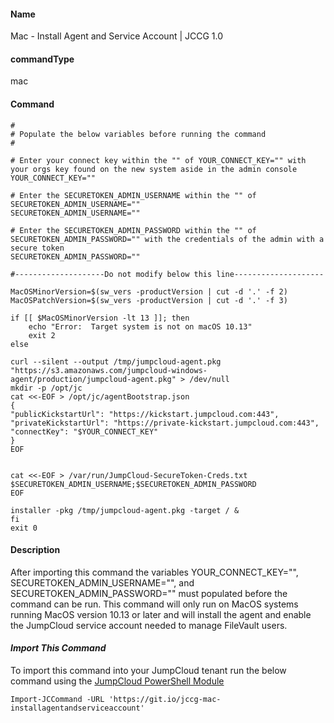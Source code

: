#### Name

Mac - Install Agent and Service Account | JCCG 1.0

#### commandType

mac

#### Command

```
#
# Populate the below variables before running the command
#

# Enter your connect key within the "" of YOUR_CONNECT_KEY="" with your orgs key found on the new system aside in the admin console
YOUR_CONNECT_KEY=""

# Enter the SECURETOKEN_ADMIN_USERNAME within the "" of SECURETOKEN_ADMIN_USERNAME=""  
SECURETOKEN_ADMIN_USERNAME=""

# Enter the SECURETOKEN_ADMIN_PASSWORD within the "" of SECURETOKEN_ADMIN_PASSWORD="" with the credentials of the admin with a secure token 
SECURETOKEN_ADMIN_PASSWORD=""

#--------------------Do not modify below this line--------------------

MacOSMinorVersion=$(sw_vers -productVersion | cut -d '.' -f 2)
MacOSPatchVersion=$(sw_vers -productVersion | cut -d '.' -f 3)

if [[ $MacOSMinorVersion -lt 13 ]]; then
    echo "Error:  Target system is not on macOS 10.13"
    exit 2
else

curl --silent --output /tmp/jumpcloud-agent.pkg "https://s3.amazonaws.com/jumpcloud-windows-agent/production/jumpcloud-agent.pkg" > /dev/null
mkdir -p /opt/jc
cat <<-EOF > /opt/jc/agentBootstrap.json
{
"publicKickstartUrl": "https://kickstart.jumpcloud.com:443",
"privateKickstartUrl": "https://private-kickstart.jumpcloud.com:443",
"connectKey": "$YOUR_CONNECT_KEY"
}
EOF


cat <<-EOF > /var/run/JumpCloud-SecureToken-Creds.txt
$SECURETOKEN_ADMIN_USERNAME;$SECURETOKEN_ADMIN_PASSWORD
EOF

installer -pkg /tmp/jumpcloud-agent.pkg -target / &
fi
exit 0
```

#### Description

After importing this command the variables YOUR_CONNECT_KEY="", SECURETOKEN_ADMIN_USERNAME="", and SECURETOKEN_ADMIN_PASSWORD="" must populated before the command can be run. This command will only run on MacOS systems running MacOS version 10.13 or later and will install the agent and enable the JumpCloud service account needed to manage FileVault users.

#### *Import This Command*

To import this command into your JumpCloud tenant run the below command using the [JumpCloud PowerShell Module](https://github.com/TheJumpCloud/support/wiki/Installing-the-JumpCloud-PowerShell-Module)

```
Import-JCCommand -URL 'https://git.io/jccg-mac-installagentandserviceaccount'
```
